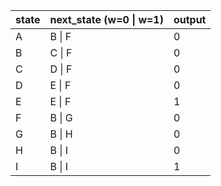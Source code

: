 <!-- SPDX-License-Identifier: zlib-acknowledgement -->
| state | next_state (w=0 \| w=1) | output |
|-------|-------------------------|--------|
| A     | B \| F                  | 0      |
| B     | C \| F                  | 0      |
| C     | D \| F                  | 0      |
| D     | E \| F                  | 0      |
| E     | E \| F                  | 1      |
| F     | B \| G                  | 0      |
| G     | B \| H                  | 0      |
| H     | B \| I                  | 0      |
| I     | B \| I                  | 1      |

